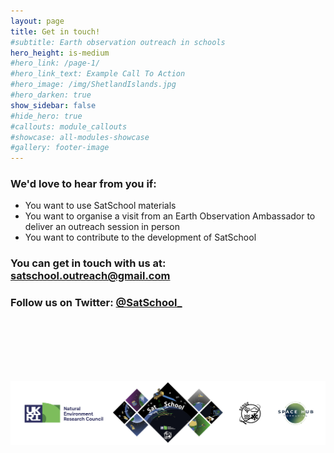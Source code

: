 ```yaml
---
layout: page
title: Get in touch!
#subtitle: Earth observation outreach in schools
hero_height: is-medium
#hero_link: /page-1/
#hero_link_text: Example Call To Action
#hero_image: /img/ShetlandIslands.jpg
#hero_darken: true
show_sidebar: false
#hide_hero: true
#callouts: module_callouts
#showcase: all-modules-showcase
#gallery: footer-image
---
```

### We'd love to hear from you if:

- You want to use SatSchool materials
- You want to organise a visit from an Earth Observation Ambassador to deliver an outreach session in person
- You want to contribute to the development of SatSchool

### You can get in touch with us at: [satschool.outreach@gmail.com](mailto:satschool.outreach@gmail.com)

### Follow us on Twitter: [@SatSchool_](https://twitter.com/SatSchool_)

<br/><br/><br/><br/><br/>


![SatSchool footer](/img/satschool-footer.png "SatSchool footer")
